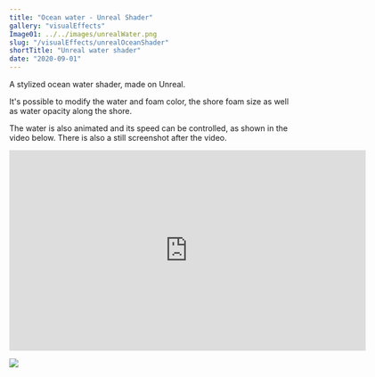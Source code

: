 ```yaml
---
title: "Ocean water - Unreal Shader"
gallery: "visualEffects"
Image01: ../../images/unrealWater.png
slug: "/visualEffects/unrealOceanShader"
shortTitle: "Unreal water shader"
date: "2020-09-01"
---
```


A stylized ocean water shader, made on Unreal.

It's possible to modify the water and foam color, the shore foam size as well as water opacity along the shore.

The water is also animated and its speed can be controlled, as shown in the video below. There is also a still screenshot after the video.

<iframe width="640" height="360" src="https://www.youtube.com/embed/AONYJoQg7Sw" title="YouTube video player" frameborder="0" allow="accelerometer; autoplay; clipboard-write; encrypted-media; gyroscope; picture-in-picture" allowfullscreen></iframe>

<p></p>

<img src="https://i.imgur.com/FWFESMu.png"/>
